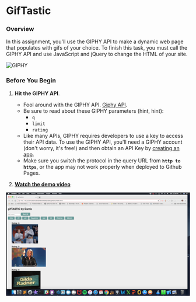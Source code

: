 # GifTastic

### Overview

In this assignment, you'll use the GIPHY API to make a dynamic web page that populates with gifs of your choice. To finish this task, you must call the GIPHY API and use JavaScript and jQuery to change the HTML of your site.

![GIPHY](Images/1-giphy.jpg)

### Before You Begin

1. **Hit the GIPHY API**.
   * Fool around with the GIPHY API. [Giphy API](https://developers.giphy.com/docs/).
   * Be sure to read about these GIPHY parameters (hint, hint):
     * `q`
     * `limit`
     * `rating`
   * Like many APIs, GIPHY requires developers to use a key to access their API data. To use the GIPHY API, you'll need a GIPHY account (don't worry, it's free!) and then obtain an API Key by [creating an app](https://developers.giphy.com/dashboard/?create=true).
   * Make sure you switch the protocol in the query URL from **`http to https`**, or the app may not work properly when deployed to Github Pages.

2. **[Watch the demo video](https://youtu.be/BqreERTLjgQ)**


![demo](demoimage.png)
